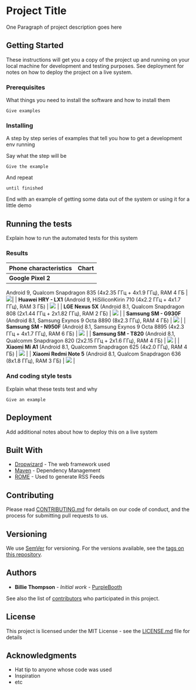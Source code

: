 # Project Title

One Paragraph of project description goes here

## Getting Started

These instructions will get you a copy of the project up and running on your local machine for development and testing purposes. See deployment for notes on how to deploy the project on a live system.

### Prerequisites

What things you need to install the software and how to install them

```
Give examples
```

### Installing

A step by step series of examples that tell you how to get a development env running

Say what the step will be

```
Give the example
```

And repeat

```
until finished
```

End with an example of getting some data out of the system or using it for a little demo

## Running the tests

Explain how to run the automated tests for this system

### Results

| Phone characteristics  | Chart |
| :--- | :---: |
| **Google Pixel 2** 
Android 9, 
Qualcom Snapdragon 835 (4x2.35 ГГц + 4x1.9 ГГц),
RAM 4 ГБ | ![](charts/google%20pixel%202.png)|
| **Huawei HRY - LX1** (Android 9, HiSiliconKirin 710 (4x2.2 ГГц + 4x1.7 ГГц), RAM
3 ГБ)  | ![](charts/huawei%20hry-lx1.png) |
| **LGE Nexus 5X** (Android 8.1, Qualcom Snapdragon 808 (2x1.44 ГГц + 2x1.82 ГГц),
RAM 2 ГБ)  | ![](charts/lge%20nexus%205x.png) |
| **Samsung SM - G930F** (Android 8.1, Samsung Exynos 9 Octa 8890 (8x2.3 ГГц),
RAM 4 ГБ)  | ![](charts/samsung%20sm-g930f.png) |
| **Samsung SM - N950F** (Android 8.1, Samsung Exynos 9 Octa 8895 (4x2.3 ГГц +
4x1.7 ГГц), RAM 6 ГБ)  | ![](charts/samsung%20sm-n950f.png) |
| **Samsung SM - T820** (Android 8.1, Qualcomm Snapdragon 820 (2x2.15 ГГц + 2x1.6
ГГц), RAM 4 ГБ)  | ![](charts/samsung%20sm-t820.png) |
| **Xiaomi Mi A1** (Android 8.1, Qualcomm Snapdragon 625 (4x2.0 ГГц), RAM 4 ГБ)  | ![](charts/xiaomi%20mi%20a1.png) |
| **Xiaomi Redmi Note 5** (Android 8.1, Qualcom Snapdragon 636 (8x1.8 ГГц), RAM 3
ГБ)  | ![](charts/xioami%20redmi%20note%205.png) |

### And coding style tests

Explain what these tests test and why

```
Give an example
```

## Deployment

Add additional notes about how to deploy this on a live system

## Built With

* [Dropwizard](http://www.dropwizard.io/1.0.2/docs/) - The web framework used
* [Maven](https://maven.apache.org/) - Dependency Management
* [ROME](https://rometools.github.io/rome/) - Used to generate RSS Feeds

## Contributing

Please read [CONTRIBUTING.md](https://gist.github.com/PurpleBooth/b24679402957c63ec426) for details on our code of conduct, and the process for submitting pull requests to us.

## Versioning

We use [SemVer](http://semver.org/) for versioning. For the versions available, see the [tags on this repository](https://github.com/your/project/tags).

## Authors

* **Billie Thompson** - *Initial work* - [PurpleBooth](https://github.com/PurpleBooth)

See also the list of [contributors](https://github.com/your/project/contributors) who participated in this project.

## License

This project is licensed under the MIT License - see the [LICENSE.md](LICENSE.md) file for details

## Acknowledgments

* Hat tip to anyone whose code was used
* Inspiration
* etc
